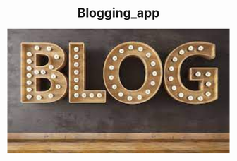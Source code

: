 <h1 align="center">Blogging_app</h1>
<img align="center" alt="coding" width="1000" src="https://github.com/HarshitS45/Blogging_app/blob/main/index.jpg">

